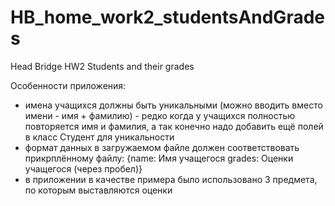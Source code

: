 # HB_home_work2_studentsAndGrades
Head Bridge HW2 Students and their grades

Особенности приложения:
- имена учащихся должны быть уникальными (можно вводить вместо имени - имя + фамилию) - редко когда у учащихся полностью повторяется имя и фамилия, а так конечно надо добавить ещё полей в класс Студент для уникальности
- формат данных в загружаемом файле должен соответствовать прикрплённому файлу:
  {name:
  Имя учащегося
  grades:
  Оценки учащегося (через пробел)}
- в приложении в качестве примера было использовано 3 предмета, по которым выставляются оценки

